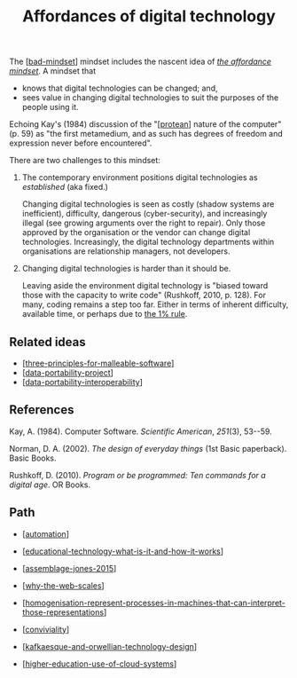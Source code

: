 ﻿---
backlinks:
- title: End-user programming
  url: /memex/sense/Bricolage/end-user-programming.html
tags:
- nodt
- digital-technology
title: Affordances of digital technology
type: note
---
The [[bad-mindset]] mindset includes the nascent idea of [_the affordance mindset_](https://djon.es/blog/2014/11/07/established-versus-affordances-part-of-the-reason-institutional-e-learning-is-like-teenage-sex/#the-affordance-mindset). A mindset that 

- knows that digital technologies can be changed; and,
- sees value in changing digital technologies to suit the purposes of the people using it.

Echoing Kay's (1984) discussion of the "[[protean]] nature of the computer" (p. 59) as "the first metamedium, and as such has degrees of freedom and expression never before encountered". 

There are two challenges to this mindset:

1. The contemporary environment positions digital technologies as _established_ (aka fixed.)

    Changing digital technologies is seen as costly (shadow systems are inefficient), difficulty, dangerous (cyber-security), and increasingly illegal (see growing arguments over the right to repair). Only those approved by the organisation or the vendor can change digital technologies. Increasingly, the digital technology departments within organisations are relationship managers, not developers.

2. Changing digital technologies is harder than it should be.

    Leaving aside the environment digital technology is "biased toward those with the capacity to write code" (Rushkoff, 2010, p. 128). For many, coding remains a step too far. Either in terms of inherent difficulty, available time, or perhaps due to [the 1% rule](https://en.wikipedia.org/wiki/1%25_rule).

## Related ideas

- [[three-principles-for-malleable-software]] 
- [[data-portability-project]]
- [[data-portability-interoperability]]

## References

Kay, A. (1984). Computer Software. *Scientific American*, *251*(3), 53--59.

Norman, D. A. (2002). *The design of everyday things* (1st Basic paperback). Basic Books.

Rushkoff, D. (2010). *Program or be programmed: Ten commands for a digital age*. OR Books.

## Path

- [[automation]]

- [[educational-technology-what-is-it-and-how-it-works]]
- [[assemblage-jones-2015]]
- [[why-the-web-scales]]
- [[homogenisation-represent-processes-in-machines-that-can-interpret-those-representations]]
- [[conviviality]]
- [[kafkaesque-and-orwellian-technology-design]]
- [[higher-education-use-of-cloud-systems]]


[//begin]: # "Autogenerated link references for markdown compatibility"
[bad-mindset]: ../CASA/bad-mindset "The BAD (Bricolage, Affordances, Distribution) mindset"
[protean]: ../concepts/protean "Protean"
[three-principles-for-malleable-software]: three-principles-for-malleable-software "Three principles for malleable software"
[data-portability-project]: ../CASA/data-portability-project "Data Portability Project "
[data-portability-interoperability]: ../computing/data-portability-interoperability "Data portability and interoperability"
[automation]: automation "Automation"
[educational-technology-what-is-it-and-how-it-works]: educational-technology-what-is-it-and-how-it-works "Educational technology: what is it and how it works"
[assemblage-jones-2015]: ../Distribution/assemblage-jones-2015 "Assemblage (Jones, 2015)"
[why-the-web-scales]: why-the-web-scales "Why the web scales"
[homogenisation-represent-processes-in-machines-that-can-interpret-those-representations]: homogenisation-represent-processes-in-machines-that-can-interpret-those-representations "Homogenisation - represent processes in machines that can interpret those representations"
[conviviality]: conviviality "Convivality"
[kafkaesque-and-orwellian-technology-design]: ../kafkaesque-and-orwellian-technology-design "Kafkaesque and Orwellian Technology Design"
[higher-education-use-of-cloud-systems]: higher-education-use-of-cloud-systems "# Higher education use of cloud systems"
[//end]: # "Autogenerated link references"